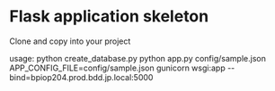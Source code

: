 Flask application skeleton
==========================

Clone and copy into your project

usage:
    python create_database.py
    python app.py config/sample.json
    APP_CONFIG_FILE=config/sample.json gunicorn wsgi:app --bind=bpiop204.prod.bdd.jp.local:5000


